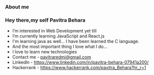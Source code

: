 ### About me
### Hey there,my self Pavitra Behara
-  I’m interested in Web Development yet till
-  I’m currently learning JavaScript and React.js
-  I'm learning java as well... I have been learned the C language.
-  And the most important thing I love what I do...
-  I love to learn new technologies
-  Contact me - pavitraredmi@gmail.com
-  Linkedln - https://www.linkedin.com/in/pavitra-behara-07941a200/
-  Hackerrank - https://www.hackerrank.com/pavitra_Behara?hr_r=1


